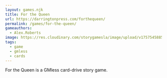 ```yaml
---
layout: games.njk
title: For the Queen
url: https://darringtonpress.com/forthequeen/
permalink: /games/for-the-queen/
gameauthors:
  - Alex.Roberts
image: https://res.cloudinary.com/storygamesla/image/upload/v1757545885/iu_a6dok2.jpg
tags:
  - game
  - gmless
  - cards
---
```


For the Queen is a GMless card-drive story game. 
